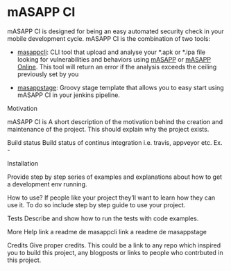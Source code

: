 # mASAPP CI

mASAPP CI is designed for being an easy automated security check in your mobile development cycle.
mASAPP CI is the combination of two tools:
 
 * [masappcli](docs/source/index.rst): CLI tool that upload and analyse your *.apk or *.ipa file looking for vulnerabilities and behaviors using 
 [mASAPP](https://www.elevenpaths.com/es/tecnologia/masapp/index.html) or 
 [mASAPP Online](https://www.elevenpaths.com/es/tecnologia/masapp-online/index.html).
 This tool will return an error if the analysis exceeds the ceiling previously set by you
    
 * [masappstage](masappstage/README.md): Groovy stage template that allows you to easy start using mASAPP CI in your jenkins 
 pipeline.


Motivation

mASAPP CI is 
A short description of the motivation behind the creation and maintenance of the project. This should explain why the project exists.


Build status
Build status of continus integration i.e. travis, appveyor etc. Ex. -


Installation

Provide step by step series of examples and explanations about how to get a development env running.

How to use?
If people like your project they’ll want to learn how they can use it. To do so include step by step guide to use your project.


Tests
Describe and show how to run the tests with code examples.


More Help
link a readme de masappcli 
link a readme de masappstage


Credits
Give proper credits. This could be a link to any repo which inspired you to build this project, any blogposts or links to people who contrbuted in this project.
